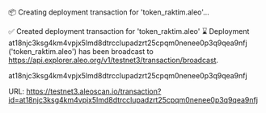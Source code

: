 📦 Creating deployment transaction for 'token_raktim.aleo'...

✅ Created deployment transaction for 'token_raktim.aleo'
⌛ Deployment at18njc3ksg4km4vpjx5lmd8dtrcclupadzrt25cpqm0nenee0p3q9qea9nfj ('token_raktim.aleo') has been broadcast to https://api.explorer.aleo.org/v1/testnet3/transaction/broadcast.

at18njc3ksg4km4vpjx5lmd8dtrcclupadzrt25cpqm0nenee0p3q9qea9nfj

URL: https://testnet3.aleoscan.io/transaction?id=at18njc3ksg4km4vpjx5lmd8dtrcclupadzrt25cpqm0nenee0p3q9qea9nfj
